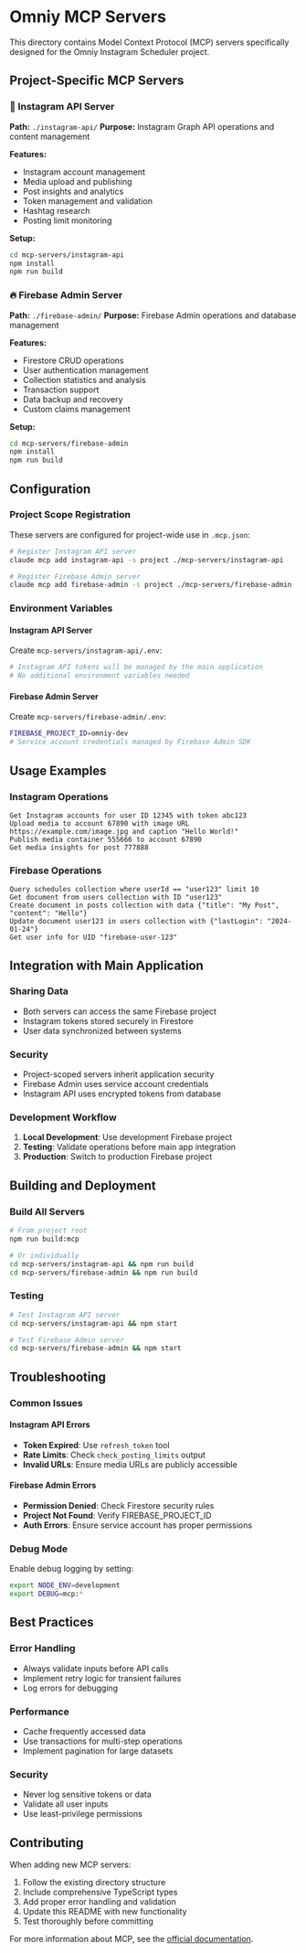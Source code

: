 # Omniy MCP Servers

This directory contains Model Context Protocol (MCP) servers specifically designed for the Omniy Instagram Scheduler project.

## Project-Specific MCP Servers

### 📸 Instagram API Server
**Path:** `./instagram-api/`
**Purpose:** Instagram Graph API operations and content management

**Features:**
- Instagram account management
- Media upload and publishing
- Post insights and analytics
- Token management and validation
- Hashtag research
- Posting limit monitoring

**Setup:**
```bash
cd mcp-servers/instagram-api
npm install
npm run build
```

### 🔥 Firebase Admin Server
**Path:** `./firebase-admin/`
**Purpose:** Firebase Admin operations and database management

**Features:**
- Firestore CRUD operations
- User authentication management
- Collection statistics and analysis
- Transaction support
- Data backup and recovery
- Custom claims management

**Setup:**
```bash
cd mcp-servers/firebase-admin
npm install
npm run build
```

## Configuration

### Project Scope Registration
These servers are configured for project-wide use in `.mcp.json`:

```bash
# Register Instagram API server
claude mcp add instagram-api -s project ./mcp-servers/instagram-api

# Register Firebase Admin server  
claude mcp add firebase-admin -s project ./mcp-servers/firebase-admin
```

### Environment Variables

#### Instagram API Server
Create `mcp-servers/instagram-api/.env`:
```bash
# Instagram API tokens will be managed by the main application
# No additional environment variables needed
```

#### Firebase Admin Server
Create `mcp-servers/firebase-admin/.env`:
```bash
FIREBASE_PROJECT_ID=omniy-dev
# Service account credentials managed by Firebase Admin SDK
```

## Usage Examples

### Instagram Operations
```
Get Instagram accounts for user ID 12345 with token abc123
Upload media to account 67890 with image URL https://example.com/image.jpg and caption "Hello World!"
Publish media container 555666 to account 67890
Get media insights for post 777888
```

### Firebase Operations
```
Query schedules collection where userId == "user123" limit 10
Get document from users collection with ID "user123"
Create document in posts collection with data {"title": "My Post", "content": "Hello"}
Update document user123 in users collection with {"lastLogin": "2024-01-24"}
Get user info for UID "firebase-user-123"
```

## Integration with Main Application

### Sharing Data
- Both servers can access the same Firebase project
- Instagram tokens stored securely in Firestore
- User data synchronized between systems

### Security
- Project-scoped servers inherit application security
- Firebase Admin uses service account credentials
- Instagram API uses encrypted tokens from database

### Development Workflow
1. **Local Development**: Use development Firebase project
2. **Testing**: Validate operations before main app integration
3. **Production**: Switch to production Firebase project

## Building and Deployment

### Build All Servers
```bash
# From project root
npm run build:mcp

# Or individually
cd mcp-servers/instagram-api && npm run build
cd mcp-servers/firebase-admin && npm run build
```

### Testing
```bash
# Test Instagram API server
cd mcp-servers/instagram-api && npm start

# Test Firebase Admin server
cd mcp-servers/firebase-admin && npm start
```

## Troubleshooting

### Common Issues

#### Instagram API Errors
- **Token Expired**: Use `refresh_token` tool
- **Rate Limits**: Check `check_posting_limits` output
- **Invalid URLs**: Ensure media URLs are publicly accessible

#### Firebase Admin Errors
- **Permission Denied**: Check Firestore security rules
- **Project Not Found**: Verify FIREBASE_PROJECT_ID
- **Auth Errors**: Ensure service account has proper permissions

### Debug Mode
Enable debug logging by setting:
```bash
export NODE_ENV=development
export DEBUG=mcp:*
```

## Best Practices

### Error Handling
- Always validate inputs before API calls
- Implement retry logic for transient failures
- Log errors for debugging

### Performance
- Cache frequently accessed data
- Use transactions for multi-step operations
- Implement pagination for large datasets

### Security
- Never log sensitive tokens or data
- Validate all user inputs
- Use least-privilege permissions

## Contributing

When adding new MCP servers:
1. Follow the existing directory structure
2. Include comprehensive TypeScript types
3. Add proper error handling and validation
4. Update this README with new functionality
5. Test thoroughly before committing

For more information about MCP, see the [official documentation](https://docs.anthropic.com/en/docs/claude-code).
